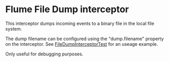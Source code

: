 Flume File Dump interceptor
===========================

This interceptor dumps incoming events to a binary file in the local file system.

The dump filename can be configured using the "dump.filename" property on the interceptor.
See [FileDumpInterceptorTest](./src/test/scala/org/keedio/flume/interceptor/FileDumpInterceptorTest) for an useage example.

Only useful for debugging purposes.
